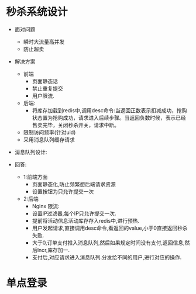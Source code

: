 # 秒杀系统设计
   - 面对问题
      - 瞬时大流量高并发
      - 防止超卖

   - 解决方案
      - 前端
         - 页面静态话
         - 禁止重复提交
         - 用户限流.
      - 后端:
         - 将库存加载到redis中,调用desc命令:当返回正数表示扣减成功，抢购状态置为抢购成功，请求进入后续步骤。当返回负数时候，表示已经售卖完毕，关闭秒杀开关，请求中断。
      - 限制访问频率(针对uid)
      - 采用消息队列缓存请求
   - 消息队列设计:
   - 回答:   
      - 1:前端方面
         - 页面静态化,防止频繁想后端请求资源
         - 设置按钮为只允许提交一次
      - 2:后端
         - Nginx 限流:
         - 设置IP过滤器,每个IP只允许提交一次.
         - 提前将活动信息活动库存存入redis中,进行预热.
         - 用户发起请求,直接调用desc命令,看返回的value,小于0直接返回秒杀失败.
         - 大于0,订单支付推入消息队列,然后如果规定时间没有支付,返回信息,然后lncr,库存加一.
         - 支付后,对应请求进入消息队列.分发给不同的用户,进行对应的操作.

# 单点登录
 